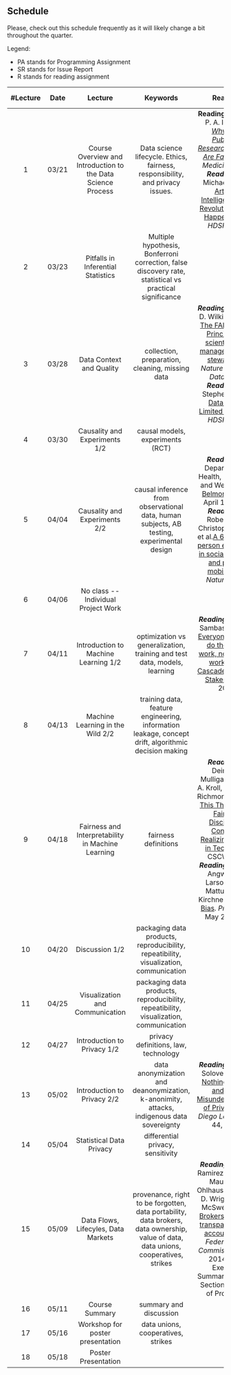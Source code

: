 ## Schedule

Please, check out this schedule frequently as it will likely change a bit throughout the quarter.

Legend:

- PA stands for Programming Assignment
- SR stands for Issue Report
- R stands for reading assignment


| #Lecture | Date  |                           Lecture                            |                           Keywords                           | Readings |       Important Dates        |
| :------: | :---: | :----------------------------------------------------------: | :----------------------------------------------------------: | :------: | :--------------------------: |
|    1     | 03/21 | Course Overview and Introduction to the Data Science Process | Data science lifecycle. Ethics, fairness, responsibility, and privacy issues. |  **Reading 1.1:** John P. A. Ioannidis *[Why Most Published Research Findings Are False](https://journals.plos.org/plosmedicine/article?id=10.1371/journal.pmed.0020124&xid=17259,15700019,15700186,15700190,15700248)* *PLOS Medicine*. 2005 ***Reading 1.2***: Michael Jordan [Artificial Intelligence: The Revolution Hasn't Happened Yet](https://hdsr.mitpress.mit.edu/pub/wot7mkc1). *HDSR* 2019.       | *PA0 assigned* *SR assigned* *R1 assigned* |
|    2     | 03/23 |  Pitfalls in Inferential Statistics   | Multiple hypothesis, Bonferroni correction, false discovery rate, statistical vs practical significance |          |          | 
|    3     | 03/28 |  Data Context and Quality      |       collection, preparation, cleaning, missing data        |  ***Reading 2.1***: Mark D. Wilkinson et al. [The FAIR Guiding Principles for scientific data management and stewardship](https://www.nature.com/articles/sdata201618?ref=https://githubhelp.com). *Nature Scientific Data.* 2016 ***Reading 2.2***: Stephen Stigler. [Data Have a Limited Shelf Life](https://hdsr.mitpress.mit.edu/pub/iu26pfw1). *HDSR* 2019.         |  *R1 due* *PA0 due* *R2 assigned* *PA1 assigned*     |
|    4     | 03/30 |    Causality and Experiments 1/2        |              causal models,  experiments (RCT)               |          |        |
|    5     | 04/04 |    Causality and Experiments 2/2     | causal inference from observational data, human subjects, AB testing, experimental design  |  ***Reading 3.1***: Department of Health, Education, and Welfare. [The Belmont Report](https://www.hhs.gov/ohrp/sites/default/files/the-belmont-report-508c_FINAL.pdf). April 18, 1979. ***Reading 3.2*** Robert Bond, Christopher Fariss et al.[A 61-million-person experiment in social influence and political mobilization](https://www.nature.com/articles/nature11421). *Nature* 2012.    |     *PA1 due PA2 assigned R3 assigned*     |
|    6     | 04/06 |   No class -- Individual Project Work   |            |          |     |
|    7     | 04/11 |    Introduction to Machine Learning 1/2    | optimization vs generalization, training and test data, models, learning |   ***Reading 4***: Nithya Sambasivan et al. [Everyone wants to do the model work, not the data work”: Data Cascades in High-Stakes AI](https://research.google/pubs/pub49953/). *CHI* 2021.     |     *PA2 due* *R3 due* *PA3 assigned* *PA4 assigned* *R4 assigned*   |  
|    8     | 04/13 |   Machine Learning in the Wild 2/2    | training data, feature engineering, information leakage, concept drift, algorithmic decision making |          |            |
|    9     | 04/18 |   Fairness and Interpretability in Machine Learning       |                     fairness definitions                     |  ***Reading 5.1*** Deirdre K. Mulligan, Joshua A. Kroll, Nitin Kohli, Richmond Y. Wong [This Thing Called Fairness: Disciplinary Confusion Realizing a Value in Technology](https://dl.acm.org/doi/10.1145/3359221) CSCW 2019 ***Reading 5.2*** Julia Angwin, Jeff Larson, Surya Mattu, Lauren Kirchner. [Machine Bias](https://www.propublica.org/article/machine-bias-risk-assessments-in-criminal-sentencing). *ProPublica*, May 23, 2016    |      *PA3 due* *R4 due*            |
|    10    | 04/20 |     Discussion 1/2      | packaging data products, reproducibility, repeatibility, visualization, communication |          |       |
|    11    | 04/25 |     Visualization and Communication   | packaging data products, reproducibility, repeatibility, visualization, communication |     |    *PA5 assigned*     |
|    12    | 04/27 |   Introduction to Privacy 1/2      |             privacy definitions, law, technology             |          |                     |
|    13    | 05/02 |   Introduction to Privacy 2/2       | data anonymization and deanonymization, k-anonimity, attacks, indigenous data sovereignty | ***Reading 6***: Daniel Solove. ['I've Got Nothing to Hide' and Other Misunderstandings of Privacy](https://papers.ssrn.com/sol3/papers.cfm?abstract_id=998565). *San Diego Law Review* 44, 2007.         |    *PA5 due* *R6 assigned*    |
|    14    | 05/04 |    Statistical Data Privacy   |              differential privacy, sensitivity               |          |     *PA6 assigned*        |
|    15    | 05/09 |    Data Flows, Lifecyles, Data Markets    |     provenance, right to be forgotten, data portability, data brokers, data ownership, value of data, data unions, cooperatives, strikes      |   ***Reading 7*** . Edith Ramirez, Julie Brill, Maureen K. Ohlhausen, Joshua D. Wright, Terrell McSweeny [Data Brokers: A call for transparency and accountability](https://www.ftc.gov/system/files/documents/reports/data-brokers-call-transparency-accountability-report-federal-trade-commission-may-2014/140527databrokerreport.pdf). *Federal Trade Commission*, May, 2014 (Read Executive Summary and then Section 4 "Types of Products")   |     *PA4 due* *R6 due* *R7 assigned*    |
|    16    | 05/11 |  Course Summary    | summary and discussion |          |          *PA6 due*           |
|    17    | 05/16 |  Workshop for poster presentation     |              data unions, cooperatives, strikes              |          |           *SR due* *R7 due*           |
|    18    | 05/18 |  Poster Presentation     |       |          |             |

